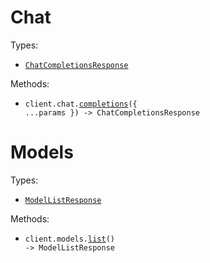# Chat

Types:

- <code><a href="./src/resources/chat.ts">ChatCompletionsResponse</a></code>

Methods:

- <code title="post /api/v1/chat/completions">client.chat.<a href="./src/resources/chat.ts">completions</a>({ ...params }) -> ChatCompletionsResponse</code>

# Models

Types:

- <code><a href="./src/resources/models.ts">ModelListResponse</a></code>

Methods:

- <code title="get /api/v1/models">client.models.<a href="./src/resources/models.ts">list</a>() -> ModelListResponse</code>
